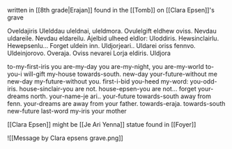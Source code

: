 written in [[8th grade|Erajan]] found in the [[Tomb]] on [[Clara Epsen]]'s grave

Oveldajiris
Ulelddau uleldnai, uleldmora.
Ovulelgift eldhew oviss. Nevdau uldareile.
Nevdau eldareilu. Ajelbid ulheed eldlor: Uloddiris.
Hewsinclairlu. Hewepsenlu... Forget uldein inn.
Uldjorjeari.. Uldarei oriss fennvo. Uldeinjorovo.
Overaja. Oviss nevarei
Lorja eldiris.
	Uldjora

to-my-first-iris
you are-my-day you are-my-night, you are-my-world
to-you-i will-gift my-house towards-south. new-day your-future-without me
new-day my-future-without you. first-i-bid you-heed my-word: you-odd-iris.
house-sinclair-you are not. house-epsen-you are not... forget your-dreams north.
your-name-je ari.. your-future towards-south away from fenn. your-dreams are away from your father.  towards-eraja. towards-south new-future
last-word my-iris
	your mother

[[Clara Epsen]] might be [[Je Ari Yenna]] statue found in [[Foyer]]



![[Message by Clara epsens grave.png]]